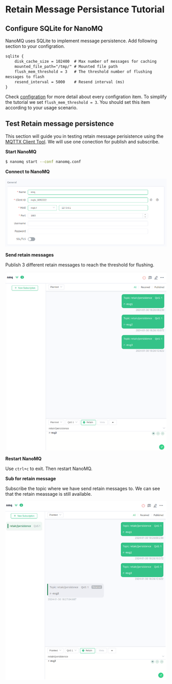 # Retain Message Persistance Tutorial

## Configure SQLite for NanoMQ

NanoMQ uses SQLite to implement message persistence. Add following section to your configration.

```hcl
sqlite {
    disk_cache_size = 102400  # Max number of messages for caching
    mounted_file_path="/tmp/" # Mounted file path 
    flush_mem_threshold = 3   # The threshold number of flushing messages to flash
    resend_interval = 5000    # Resend interval (ms)
}
```
Check [configration](../config-description/broker.md#cache) for more detail about every configration item. To simplify the tutorial we set `flush_mem_threshold = 3`. You should set this item according to your usage scenario.

## Test Retain message persistence

This section will guide you in testing retain message perisistence using the [MQTTX Client Tool](https://mqttx.app/). We will use one conection for publish and subscribe.

**Start NanoMQ**

```bash
$ nanomq start --conf nanomq.conf
```

**Connect to NanoMQ**

![Alt text](../images/rmsg-perisistence-connection.png)

**Send retain messages**

Publish 3 different retain messages to reach the threshold for flushing.

![Alt text](../images/rmsg-persistence-pub.png)

**Restart NanoMQ**

Use `ctrl+c` to exit. Then restart NanoMQ.

**Sub for retain message**

Subscribe the topic where we have send retain messages to. We can see that the retain meassage is still available.

![Alt text](../images/rmsg-persistence-sub.png)
